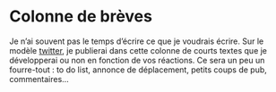 # Colonne de brèves

Je n’ai souvent pas le temps d’écrire ce que je voudrais écrire. Sur le modèle [twitter](http://twitter.com/), je publierai dans cette colonne de courts textes que je développerai ou non en fonction de vos réactions. Ce sera un peu un fourre-tout : to do list, annonce de déplacement, petits coups de pub, commentaires…